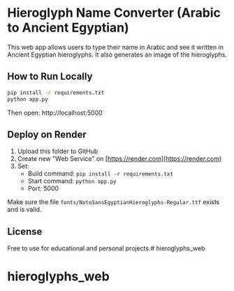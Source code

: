 # Hieroglyph Name Converter (Arabic to Ancient Egyptian)

This web app allows users to type their name in Arabic and see it written in Ancient Egyptian hieroglyphs. It also generates an image of the hieroglyphs.

## How to Run Locally

```bash
pip install -r requirements.txt
python app.py
```

Then open: http://localhost:5000

## Deploy on Render

1. Upload this folder to GitHub
2. Create new "Web Service" on [https://render.com](https://render.com)
3. Set:
   - Build command: `pip install -r requirements.txt`
   - Start command: `python app.py`
   - Port: 5000

Make sure the file `fonts/NotoSansEgyptianHieroglyphs-Regular.ttf` exists and is valid.

## License

Free to use for educational and personal projects.# hieroglyphs_web
# hieroglyphs_web
